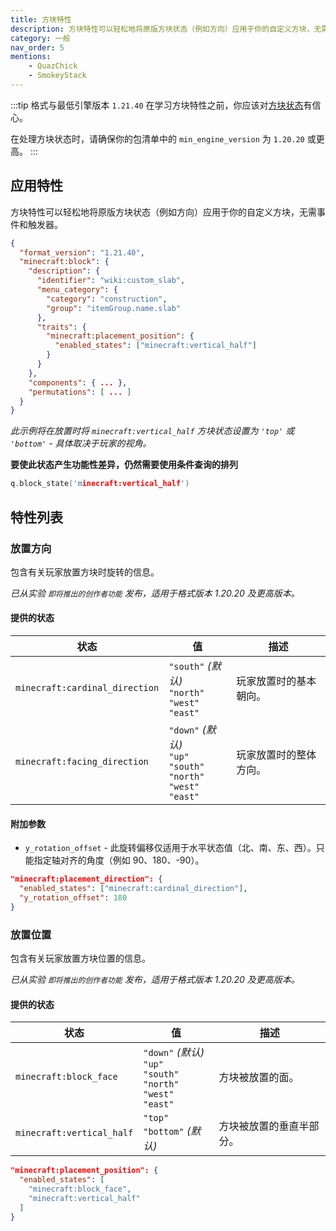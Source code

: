```yaml
---
title: 方块特性
description: 方块特性可以轻松地将原版方块状态（例如方向）应用于你的自定义方块，无需事件和触发器。
category: 一般
nav_order: 5
mentions:
    - QuazChick
    - SmokeyStack
---
```


:::tip 格式与最低引擎版本 `1.21.40`
在学习方块特性之前，你应该对[方块状态](../blocks/block-states.md)有信心。

在处理方块状态时，请确保你的包清单中的 `min_engine_version` 为 `1.20.20` 或更高。
:::

## 应用特性

方块特性可以轻松地将原版方块状态（例如方向）应用于你的自定义方块，无需事件和触发器。

```json title="BP/blocks/custom_slab.json"
{
  "format_version": "1.21.40",
  "minecraft:block": {
    "description": {
      "identifier": "wiki:custom_slab",
      "menu_category": {
        "category": "construction",
        "group": "itemGroup.name.slab"
      },
      "traits": {
        "minecraft:placement_position": {
          "enabled_states": ["minecraft:vertical_half"]
        }
      }
    },
    "components": { ... },
    "permutations": [ ... ]
  }
}
```

_此示例将在放置时将 `minecraft:vertical_half` 方块状态设置为 `'top'` 或 `'bottom'` - 具体取决于玩家的视角。_

**要使此状态产生功能性差异，仍然需要使用条件查询的排列**

```c
q.block_state('minecraft:vertical_half')
```

## 特性列表

### 放置方向

包含有关玩家放置方块时旋转的信息。

_已从实验 `即将推出的创作者功能` 发布，适用于格式版本 1.20.20 及更高版本。_

#### 提供的状态

| 状态                          | 值                                                                                  | 描述                                          |
| ----------------------------- | ----------------------------------------------------------------------------------- | --------------------------------------------- |
| `minecraft:cardinal_direction` | `"south"` _(默认)_<br>`"north"`<br>`"west"`<br>`"east"`                          | 玩家放置时的基本朝向。                       |
| `minecraft:facing_direction`   | `"down"` _(默认)_<br>`"up"`<br>`"south"`<br>`"north"`<br>`"west"`<br>`"east"`  | 玩家放置时的整体方向。                       |

#### 附加参数

-   `y_rotation_offset` - 此旋转偏移仅适用于水平状态值（北、南、东、西）。只能指定轴对齐的角度（例如 90、180、-90）。

```json title="minecraft:block > description > traits"
"minecraft:placement_direction": {
  "enabled_states": ["minecraft:cardinal_direction"],
  "y_rotation_offset": 180
}
```

### 放置位置

包含有关玩家放置方块位置的信息。

_已从实验 `即将推出的创作者功能` 发布，适用于格式版本 1.20.20 及更高版本。_

#### 提供的状态

| 状态                     | 值                                                                                  | 描述                                         |
| ------------------------ | ----------------------------------------------------------------------------------- | -------------------------------------------- |
| `minecraft:block_face`    | `"down"` _(默认)_<br>`"up"`<br>`"south"`<br>`"north"`<br>`"west"`<br>`"east"`   | 方块被放置的面。                             |
| `minecraft:vertical_half` | `"top"`<br>`"bottom"` _(默认)_                                                    | 方块被放置的垂直半部分。                     |

```json title="minecraft:block > description > traits"
"minecraft:placement_position": {
  "enabled_states": [
    "minecraft:block_face",
    "minecraft:vertical_half"
  ]
}
```